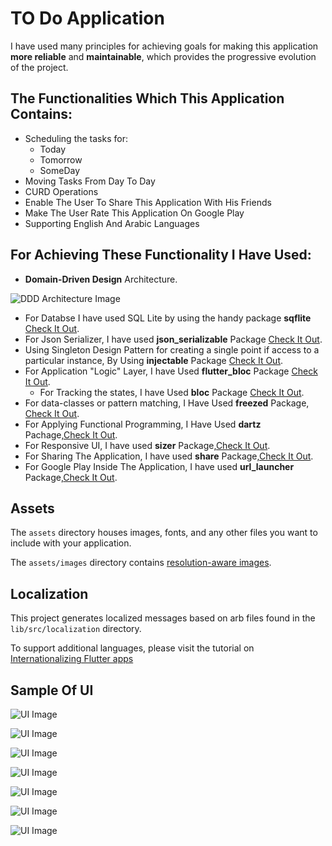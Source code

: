 # TO Do Application

I have used many principles for achieving goals for making this application **more reliable** and **maintainable**,
which provides the progressive evolution of the project.

## The Functionalities Which This Application Contains:

- Scheduling the tasks for:
  - Today
  - Tomorrow
  - SomeDay
- Moving Tasks From Day To Day 
- CURD Operations
- Enable The User To Share This Application With His Friends
- Make The User Rate This Application On Google Play
- Supporting English And Arabic Languages

## For Achieving  These Functionality I Have Used:

- **Domain-Driven Design** Architecture. 


![DDD Architecture Image](https://firebasestorage.googleapis.com/v0/b/fluttertrail.appspot.com/o/DDD-Flutter-Diagram-v3.svg?alt=media&token=c3bc41f7-7081-4ad5-9d55-1f4fcb4e244b)
- For Databse I have used SQL Lite by using the handy package **sqflite** [Check It Out](https://pub.dev/packages/sqflite).
-  For Json Serializer, I have used **json_serializable** Package [Check It Out](https://pub.dev/packages/json_serializable).
- Using Singleton Design Pattern for creating a single point if access to a particular instance, By Using **injectable** Package  [Check It Out](https://pub.dev/packages/injectable).
- For Application "Logic" Layer, I have Used **flutter_bloc** Package [Check It Out](https://pub.dev/packages/flutter_bloc).
  - For Tracking the states, I have Used **bloc** Package [Check It Out](https://pub.dev/packages/bloc).
-  For data-classes or pattern matching, I Have Used **freezed** Package, [Check It Out](https://pub.dev/packages/freezed).
-  For Applying Functional Programming, I Have Used **dartz** Pachage,[Check It Out](https://pub.dev/packages/dartz).
- For Responsive UI, I have used **sizer** Package,[Check It Out](https://pub.dev/packages/sizer).
- For Sharing The Application, I have used **share** Package,[Check It Out](https://pub.dev/packages/share).
- For Google Play Inside The Application, I have used **url_launcher** Package,[Check It Out](https://pub.dev/packages/url_launcher).

## Assets

The `assets` directory houses images, fonts, and any other files you want to
include with your application.

The `assets/images` directory contains [resolution-aware
images](https://flutter.dev/docs/development/ui/assets-and-images#resolution-aware).

## Localization

This project generates localized messages based on arb files found in
the `lib/src/localization` directory.

To support additional languages, please visit the tutorial on
[Internationalizing Flutter
apps](https://flutter.dev/docs/development/accessibility-and-localization/internationalization)

## Sample Of UI
![UI Image](https://firebasestorage.googleapis.com/v0/b/fluttertrail.appspot.com/o/githup_documentation%2FScreenshot_2022-03-01-11-40-54.png?alt=media&token=23d0764e-cfdf-4808-aba5-ed7b2681ef9d)

![UI Image](https://firebasestorage.googleapis.com/v0/b/fluttertrail.appspot.com/o/githup_documentation%2FScreenshot_2022-03-01-11-42-21.png?alt=media&token=dca2d3b1-36a0-45f8-880e-86f3894e2819)

![UI Image](https://firebasestorage.googleapis.com/v0/b/fluttertrail.appspot.com/o/githup_documentation%2FScreenshot_2022-03-01-11-42-27.png?alt=media&token=ac6a1dcc-9fa1-4e71-84f0-e8cb7d16bab9)

![UI Image](https://firebasestorage.googleapis.com/v0/b/fluttertrail.appspot.com/o/githup_documentation%2FScreenshot_%D9%A2%D9%A0%D9%A2%D9%A2-%D9%A0%D9%A3-%D9%A0%D9%A1-%D9%A1%D9%A1-%D9%A4%D9%A5-%D9%A3%D9%A0.png?alt=media&token=e7962e78-2b46-4b56-8e0c-55063a293e47)

![UI Image](https://firebasestorage.googleapis.com/v0/b/fluttertrail.appspot.com/o/githup_documentation%2FScreenshot_%D9%A2%D9%A0%D9%A2%D9%A2-%D9%A0%D9%A3-%D9%A0%D9%A1-%D9%A1%D9%A1-%D9%A4%D9%A6-%D9%A5%D9%A4.png?alt=media&token=8de294b8-98ca-4e79-90e5-26726c155828)

![UI Image](https://firebasestorage.googleapis.com/v0/b/fluttertrail.appspot.com/o/githup_documentation%2FScreenshot_%D9%A2%D9%A0%D9%A2%D9%A2-%D9%A0%D9%A3-%D9%A0%D9%A1-%D9%A1%D9%A1-%D9%A4%D9%A7-%D9%A0%D9%A0.png?alt=media&token=3543d41b-cbf8-4a72-b588-1a002c2845ae)

![UI Image](https://firebasestorage.googleapis.com/v0/b/fluttertrail.appspot.com/o/githup_documentation%2Frate.png?alt=media&token=dbfe8b63-0f07-4490-a643-cb27fbf66128)
